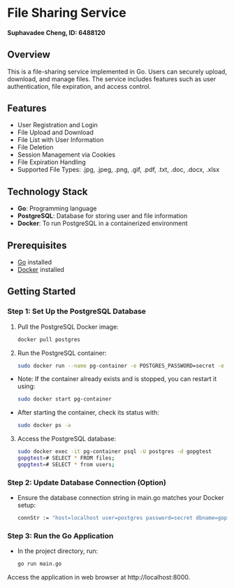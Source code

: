# File Sharing Service
#### Suphavadee Cheng, ID: 6488120

## Overview

This is a file-sharing service implemented in Go. Users can securely upload, download, and manage files. The service includes features such as user authentication, file expiration, and access control.

## Features

- User Registration and Login
- File Upload and Download
- File List with User Information
- File Deletion
- Session Management via Cookies
- File Expiration Handling
- Supported File Types: .jpg, .jpeg, .png, .gif, .pdf, .txt, .doc, .docx, .xlsx

## Technology Stack

- **Go**: Programming language
- **PostgreSQL**: Database for storing user and file information
- **Docker**: To run PostgreSQL in a containerized environment

## Prerequisites

- [Go](https://golang.org/dl/) installed
- [Docker](https://www.docker.com/products/docker-desktop) installed

## Getting Started

### Step 1: Set Up the PostgreSQL Database

1. Pull the PostgreSQL Docker image:

   ```bash
   docker pull postgres
2. Run the PostgreSQL container:

   ```bash
   sudo docker run --name pg-container -e POSTGRES_PASSWORD=secret -e POSTGRES_DB=gopgtest -p 5432:5432 -d postgres
- Note: If the container already exists and is stopped, you can restart it using:
   ```bash
   sudo docker start pg-container
- After starting the container, check its status with:
   ```bash
   sudo docker ps -a
3. Access the PostgreSQL database:

   ```bash
   sudo docker exec -it pg-container psql -U postgres -d gopgtest
   gopgtest=# SELECT * FROM files;
   gopgtest=# SELECT * from users;
### Step 2: Update Database Connection (Option)

- Ensure the database connection string in main.go matches your Docker setup:
   ```bash
   connStr := "host=localhost user=postgres password=secret dbname=gopgtest port=5432 sslmode=disable"

### Step 3: Run the Go Application
- In the project directory, run:

    ```bash
    go run main.go
Access the application in web browser at http://localhost:8000.
